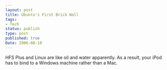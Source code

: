 ```yaml
---
layout: post
title: Ubuntu's First Brick Wall
tags:
- Tech
status: publish
type: post
published: true
Date: 2006-08-18
---
```

HFS Plus and Linux are like oil and water apparently.  As a result, your iPod has to bind to a Windows machine rather than a Mac.
